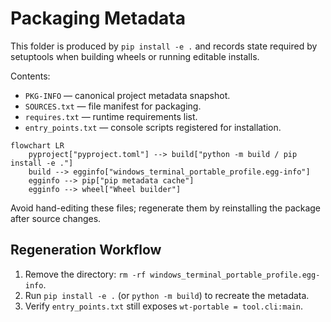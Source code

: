 # Packaging Metadata

This folder is produced by `pip install -e .` and records state required by setuptools when building wheels or running editable installs.

Contents:

- `PKG-INFO` — canonical project metadata snapshot.
- `SOURCES.txt` — file manifest for packaging.
- `requires.txt` — runtime requirements list.
- `entry_points.txt` — console scripts registered for installation.

```mermaid
flowchart LR
    pyproject["pyproject.toml"] --> build["python -m build / pip install -e ."]
    build --> egginfo["windows_terminal_portable_profile.egg-info"]
    egginfo --> pip["pip metadata cache"]
    egginfo --> wheel["Wheel builder"]
```

Avoid hand-editing these files; regenerate them by reinstalling the package after source changes.

## Regeneration Workflow

1. Remove the directory: `rm -rf windows_terminal_portable_profile.egg-info`.
2. Run `pip install -e .` (or `python -m build`) to recreate the metadata.
3. Verify `entry_points.txt` still exposes `wt-portable = tool.cli:main`.
